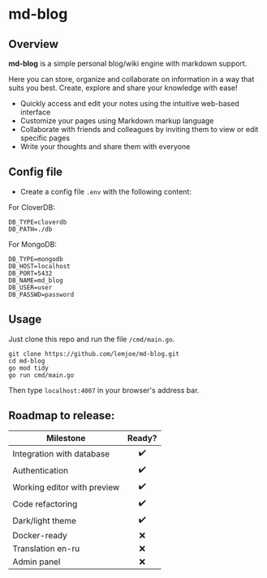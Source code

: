 # md-blog

## Overview

**md-blog** is a simple personal blog/wiki engine with markdown support.

Here you can store, organize and collaborate on information in a way that suits you best. Create, explore and share your knowledge with ease!

- Quickly access and edit your notes using the intuitive web-based interface
- Customize your pages using Markdown markup language
- Collaborate with friends and colleagues by inviting them to view or edit specific pages
- Write your thoughts and share them with everyone

## Config file

- Create a config file `.env` with the following content:

For CloverDB:
```
DB_TYPE=cloverdb
DB_PATH=./db
```

For MongoDB:
```
DB_TYPE=mongodb
DB_HOST=localhost
DB_PORT=5432
DB_NAME=md_blog
DB_USER=user
DB_PASSWD=password
```

## Usage

Just clone this repo and run the file `/cmd/main.go`.

```
git clone https://github.com/lemjoe/md-blog.git
cd md-blog
go mod tidy
go run cmd/main.go
```

Then type `localhost:4007` in your browser's address bar.

## Roadmap to release:

| Milestone                   |       Ready?       |
| --------------------------- | :----------------: |
| Integration with database   | :heavy_check_mark: |
| Authentication              | :heavy_check_mark: |
| Working editor with preview | :heavy_check_mark: |
| Code refactoring            | :heavy_check_mark: |
| Dark/light theme            | :heavy_check_mark: |
| Docker-ready                |        :x:         |
| Translation en-ru           |        :x:         |
| Admin panel                 |        :x:         |